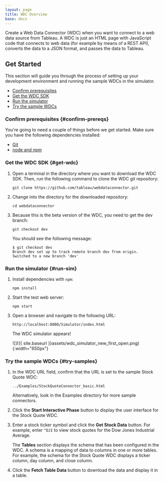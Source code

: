 ```yaml
---
layout: page
title: WDC Overview
base: docs
---
```


Create a Web Data Connector (WDC) when you want to connect to a web data source from Tableau. A WDC is just an HTML page with JavaScript code that connects to web data (for example by means of a REST API), converts the data to a JSON format, and passes the data to Tableau. 

Get Started
-----------
This section will guide you through the process of setting up your development environment and running the sample WDCs in the simulator.

* [Confirm prerequisites](#confirm-prereqs)
* [Get the WDC SDK](#get-wdc)
* [Run the simulator](#run-sim)
* [Try the sample WDCs](#try-samples)

### Confirm prerequisites {#confirm-prereqs}

You're going to need a couple of things before we get started. Make sure you have the following dependencies installed:

* [Git](https://git-scm.com/downloads)
* [node and npm](https://nodejs.org/en/download/)

### Get the WDC SDK {#get-wdc}

1. Open a terminal in the directory where you want to download the WDC SDK. Then, run the following command to clone the WDC git repository:

   ```
   git clone https://github.com/tableau/webdataconnector.git
   ```

1. Change into the directory for the downloaded repository:

   ```
   cd webdataconnector
   ```

1. Because this is the beta version of the WDC, you need to get the dev branch:

   ```
   git checkout dev
   ```

   You should see the following message:

   ``` 
   $ git checkout dev
   Branch dev set up to track remote branch dev from origin.
   Switched to a new branch 'dev'
   ```

### Run the simulator {#run-sim}

1. Install dependencies with `npm`:

   ```
   npm install
   ```

2. Start the test web server:

   ```
   npm start
   ```

3. Open a browser and navigate to the following URL:

   
   ```
   http://localhost:8000/Simulator/index.html 
   ```

   The WDC simulator appears!

   ![]({{ site.baseurl }}assets/wdc_simulator_new_first_open.png){:width="650px"}

### Try the sample WDCs {#try-samples}

1. In the WDC URL field, confirm that the URL is set to the sample Stock Quote WDC:
   
   ```
   ../Examples/StockQuoteConnector_basic.html
   ```

   Alternatively, look in the Examples directory for more sample connectors.

1. Click the **Start Interactive Phase** button to display the user interface for the Stock Quote WDC.

1. Enter a stock ticker symbol and click the **Get Stock Data** button. For example, enter `^DJI` to view stock quotes for the Dow Jones Industrial Average.

   The **Tables** section displays the schema that has been configured in the WDC. A schema is a mapping of data to columns in one or more tables. For example, the schema for the Stock Quote WDC displays a ticker column, day column, and close column.

1. Click the **Fetch Table Data** button to download the data and display it in a table.

